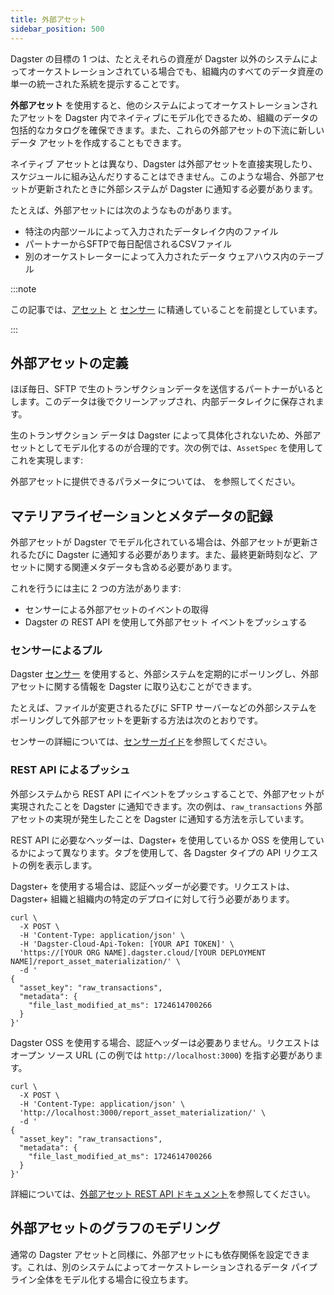 ```yaml
---
title: 外部アセット
sidebar_position: 500
---
```


Dagster の目標の 1 つは、たとえそれらの資産が Dagster 以外のシステムによってオーケストレーションされている場合でも、組織内のすべてのデータ資産の単一の統一された系統を提示することです。

**外部アセット** を使用すると、他のシステムによってオーケストレーションされたアセットを Dagster 内でネイティブにモデル化できるため、組織のデータの包括的なカタログを確保できます。また、これらの外部アセットの下流に新しいデータ アセットを作成することもできます。

ネイティブ アセットとは異なり、Dagster は外部アセットを直接実現したり、スケジュールに組み込んだりすることはできません。このような場合、外部アセットが更新されたときに外部システムが Dagster に通知する必要があります。

たとえば、外部アセットには次のようなものがあります。

- 特注の内部ツールによって入力されたデータレイク内のファイル
- パートナーからSFTPで毎日配信されるCSVファイル
- 別のオーケストレーターによって入力されたデータ ウェアハウス内のテーブル

:::note

この記事では、[アセット](/guides/build/assets/defining-assets) と [センサー](/guides/automate/sensors) に精通していることを前提としています。

:::

## 外部アセットの定義

ほぼ毎日、SFTP で生のトランザクションデータを送信するパートナーがいるとします。このデータは後でクリーンアップされ、内部データレイクに保存されます。

生のトランザクション データは Dagster によって具体化されないため、外部アセットとしてモデル化するのが合理的です。次の例では、`AssetSpec` を使用してこれを実現します:

<CodeExample path="docs_beta_snippets/docs_beta_snippets/guides/data-modeling/external-assets/creating-external-assets.py" language="python" />

外部アセットに提供できるパラメータについては、<PyObject section="assets" module="dagster" object="AssetSpec" /> を参照してください。

## マテリアライゼーションとメタデータの記録

外部アセットが Dagster でモデル化されている場合は、外部アセットが更新されるたびに Dagster に通知する必要があります。また、最終更新時刻など、アセットに関する関連メタデータも含める必要があります。

これを行うには主に 2 つの方法があります:

- センサーによる外部アセットのイベントの取得
- Dagster の REST API を使用して外部アセット イベントをプッシュする

### センサーによるプル

Dagster [センサー](/guides/automate/sensors) を使用すると、外部システムを定期的にポーリングし、外部アセットに関する情報を Dagster に取り込むことができます。

たとえば、ファイルが変更されるたびに SFTP サーバーなどの外部システムをポーリングして外部アセットを更新する方法は次のとおりです。

<CodeExample path="docs_beta_snippets/docs_beta_snippets/guides/data-modeling/external-assets/pulling-with-sensors.py" language="python" />

センサーの詳細については、[センサーガイド](/guides/automate/sensors)を参照してください。

### REST API によるプッシュ

外部システムから REST API にイベントをプッシュすることで、外部アセットが実現されたことを Dagster に通知できます。次の例は、`raw_transactions` 外部アセットの実現が発生したことを Dagster に通知する方法を示しています。

REST API に必要なヘッダーは、Dagster+ を使用しているか OSS を使用しているかによって異なります。タブを使用して、各 Dagster タイプの API リクエストの例を表示します。

<Tabs>
<TabItem value="dagster-plus" label="Dagster+">

Dagster+ を使用する場合は、認証ヘッダーが必要です。リクエストは、Dagster+ 組織と組織内の特定のデプロイに対して行う必要があります。

```shell
curl \
  -X POST \
  -H 'Content-Type: application/json' \
  -H 'Dagster-Cloud-Api-Token: [YOUR API TOKEN]' \
  'https://[YOUR ORG NAME].dagster.cloud/[YOUR DEPLOYMENT NAME]/report_asset_materialization/' \
  -d '
{
  "asset_key": "raw_transactions",
  "metadata": {
    "file_last_modified_at_ms": 1724614700266
  }
}'
```

</TabItem>
<TabItem value="oss" label="OSS">

Dagster OSS を使用する場合、認証ヘッダーは必要ありません。リクエストはオープン ソース URL (この例では `http://localhost:3000`) を指す必要があります。

```shell
curl \
  -X POST \
  -H 'Content-Type: application/json' \
  'http://localhost:3000/report_asset_materialization/' \
  -d '
{
  "asset_key": "raw_transactions",
  "metadata": {
    "file_last_modified_at_ms": 1724614700266
  }
}'
```

</TabItem>
</Tabs>

詳細については、[外部アセット REST API ドキュメント](/api/python-api/external-assets-rest-api)を参照してください。

## 外部アセットのグラフのモデリング

通常の Dagster アセットと同様に、外部アセットにも依存関係を設定できます。これは、別のシステムによってオーケストレーションされるデータ パイプライン全体をモデル化する場合に役立ちます。

<CodeExample path="docs_beta_snippets/docs_beta_snippets/guides/data-modeling/external-assets/dag-of-external-assets.py" language="python" />
